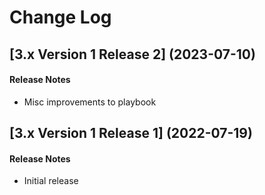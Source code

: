 # Change Log

## [3.x Version 1 Release 2] (2023-07-10)

#### Release Notes
- Misc improvements to playbook

## [3.x Version 1 Release 1] (2022-07-19)

#### Release Notes
- Initial release